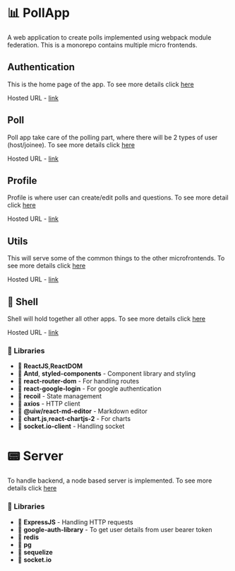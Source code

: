 # :bar_chart: PollApp
A web application to create polls implemented using webpack module federation. This is a monorepo contains multiple micro frontends.

## Authentication
This is the home page of the app. To see more details click [here](authentication)

Hosted URL - [link](https://pollapp-auth.netlify.app/)
## Poll
Poll app take care of the polling part, where there will be 2 types of user (host/joinee). To see more details click [here](poll)

Hosted URL - [link](https://pollapp-poll.netlify.app/)
## Profile
Profile is where user can create/edit  polls and questions. To see more detail click [here](profile)

Hosted URL - [link](https://pollapp-profile.netlify.app/)
## Utils
This will serve some of the common things to the other microfrontends. To see more details click [here](utils)

Hosted URL - [link](https://pollapp-utils.netlify.app/)
## :tada: Shell
Shell will hold together all other apps. To see more details click [here](shell)

Hosted URL - [link](https://pollapp-shell.netlify.app/)

### :pushpin: Libraries

- :mega: **ReactJS**,**ReactDOM**
- :mega: **Antd**, **styled-components** - Component library and styling
- :mega: **react-router-dom** - For handling routes
- :mega: **react-google-login** - For google authentication
- :mega: **recoil** - State management
- :mega: **axios** - HTTP client
- :mega: **@uiw/react-md-editor** - Markdown editor
- :mega: **chart.js**,**react-chartjs-2** - For charts
- :mega: **socket.io-client** - Handling socket

# :pager: Server
To handle backend, a node based server is implemented. To see more details click [here](server)

### :pushpin: Libraries

- :mega: **ExpressJS** - Handling HTTP requests
- :mega: **google-auth-library** - To get user details from user bearer token
- :mega: **redis**
- :mega: **pg**
- :mega: **sequelize**
- :mega: **socket.io**